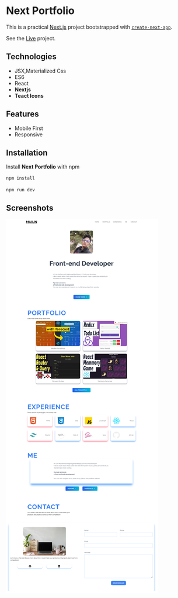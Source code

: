 # Next Portfolio

This is a practical [Next.js](https://nextjs.org/) project bootstrapped with [`create-next-app`](https://github.com/vercel/next.js/tree/canary/packages/create-next-app).

See the [Live](https://maxjn-next-portfolio.vercel.app/) project.

## Technologies

- JSX,Materialized Css
- ES6
- React
- **Nextjs**
- **Teact Icons**

## Features

- Mobile First
- Responsive

## Installation

Install **Next Portfolio** with npm

```shell
npm install

npm run dev
```

## Screenshots

![Cover](./public/cover.png)
